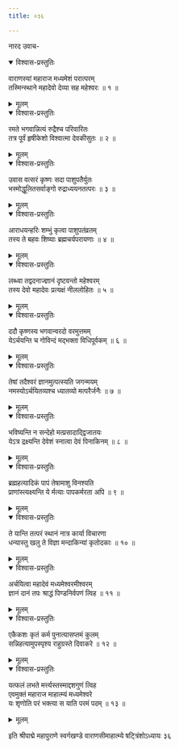 ```yaml
---
title: ०३६

---
```

नारद उवाच-  

<details open><summary>विश्वास-प्रस्तुतिः</summary>

वाराणस्यां महाराज मध्यमेशं परात्परम्  
तस्मिन्स्थाने महादेवो देव्या सह महेश्वरः ॥ १ ॥
</details>

<details><summary>मूलम्</summary>

वाराणस्यां महाराज मध्यमेशं परात्परम्  
तस्मिन्स्थाने महादेवो देव्या सह महेश्वरः ॥ १ ॥
</details>



<details open><summary>विश्वास-प्रस्तुतिः</summary>

रमते भगवान्नित्यं रुद्रैश्च परिवारितः  
तत्र पूर्वं हृषीकेशो विश्वात्मा देवकीसुतः ॥ २ ॥
</details>

<details><summary>मूलम्</summary>

रमते भगवान्नित्यं रुद्रैश्च परिवारितः  
तत्र पूर्वं हृषीकेशो विश्वात्मा देवकीसुतः ॥ २ ॥
</details>



<details open><summary>विश्वास-प्रस्तुतिः</summary>

उवास वत्सरं कृष्णः सदा पाशुपतैर्युतः  
भस्मोद्धूलितसर्वाङ्गो रुद्राध्ययनतत्परः ॥ ३ ॥
</details>

<details><summary>मूलम्</summary>

उवास वत्सरं कृष्णः सदा पाशुपतैर्युतः  
भस्मोद्धूलितसर्वाङ्गो रुद्राध्ययनतत्परः ॥ ३ ॥
</details>



<details open><summary>विश्वास-प्रस्तुतिः</summary>

आराधयन्हरिः शम्भुं कृत्वा पाशुपतंव्रतम्  
तस्य ते बहवः शिष्याः ब्रह्मचर्यपरायणाः ॥ ४ ॥
</details>

<details><summary>मूलम्</summary>

आराधयन्हरिः शम्भुं कृत्वा पाशुपतंव्रतम्  
तस्य ते बहवः शिष्याः ब्रह्मचर्यपरायणाः ॥ ४ ॥
</details>



<details open><summary>विश्वास-प्रस्तुतिः</summary>

लब्ध्वा तद्वदनाज्ज्ञानं दृष्टवन्तो महेश्वरम्  
तस्य देवो महादेवः प्रत्यक्षं नीललोहितः ॥ ५ ॥
</details>

<details><summary>मूलम्</summary>

लब्ध्वा तद्वदनाज्ज्ञानं दृष्टवन्तो महेश्वरम्  
तस्य देवो महादेवः प्रत्यक्षं नीललोहितः ॥ ५ ॥
</details>



<details open><summary>विश्वास-प्रस्तुतिः</summary>

ददौ कृष्णस्य भगवान्वरदो वरमुत्तमम्  
येऽर्चयन्ति च गोविन्दं मद्भक्ता विधिपूर्वकम् ॥ ६ ॥
</details>

<details><summary>मूलम्</summary>

ददौ कृष्णस्य भगवान्वरदो वरमुत्तमम्  
येऽर्चयन्ति च गोविन्दं मद्भक्ता विधिपूर्वकम् ॥ ६ ॥
</details>



<details open><summary>विश्वास-प्रस्तुतिः</summary>

तेषां तदैश्वरं ज्ञानमुत्पत्स्यति जगन्मयम्  
नमस्योऽर्चयितव्यश्च ध्यातव्यो मत्परैर्जनैः ॥ ७ ॥
</details>

<details><summary>मूलम्</summary>

तेषां तदैश्वरं ज्ञानमुत्पत्स्यति जगन्मयम्  
नमस्योऽर्चयितव्यश्च ध्यातव्यो मत्परैर्जनैः ॥ ७ ॥
</details>



<details open><summary>विश्वास-प्रस्तुतिः</summary>

भविष्यन्ति न सन्देहो मत्प्रसादाद्द्विजातयः  
येऽत्र द्रक्ष्यन्ति देवेशं स्नात्वा देवं पिनाकिनम् ॥ ८ ॥
</details>

<details><summary>मूलम्</summary>

भविष्यन्ति न सन्देहो मत्प्रसादाद्द्विजातयः  
येऽत्र द्रक्ष्यन्ति देवेशं स्नात्वा देवं पिनाकिनम् ॥ ८ ॥
</details>



<details open><summary>विश्वास-प्रस्तुतिः</summary>

ब्रह्महत्यादिकं पापं तेषामाशु विनश्यति  
प्राणांस्त्यक्ष्यन्ति ये र्मत्याः पापकर्मरता अपि ॥ ९ ॥
</details>

<details><summary>मूलम्</summary>

ब्रह्महत्यादिकं पापं तेषामाशु विनश्यति  
प्राणांस्त्यक्ष्यन्ति ये र्मत्याः पापकर्मरता अपि ॥ ९ ॥
</details>



<details open><summary>विश्वास-प्रस्तुतिः</summary>

ते यान्ति तत्परं स्थानं नात्र कार्या विचारणा  
धन्यास्तु खलु ते विज्ञा मन्दाकिन्यां कृतोदकाः ॥ १० ॥
</details>

<details><summary>मूलम्</summary>

ते यान्ति तत्परं स्थानं नात्र कार्या विचारणा  
धन्यास्तु खलु ते विज्ञा मन्दाकिन्यां कृतोदकाः ॥ १० ॥
</details>



<details open><summary>विश्वास-प्रस्तुतिः</summary>

अर्चयित्वा महादेवं मध्यमेश्वरमीश्वरम्  
ज्ञानं दानं तपः श्राद्धं पिण्डनिर्वपणं त्विह ॥ ११ ॥
</details>

<details><summary>मूलम्</summary>

अर्चयित्वा महादेवं मध्यमेश्वरमीश्वरम्  
ज्ञानं दानं तपः श्राद्धं पिण्डनिर्वपणं त्विह ॥ ११ ॥
</details>



<details open><summary>विश्वास-प्रस्तुतिः</summary>

एकैकशः कृतं कर्म पुनात्यासप्तमं कुलम्  
सन्निहत्यामुपस्पृश्य राहुग्रस्ते दिवाकरे ॥ १२ ॥
</details>

<details><summary>मूलम्</summary>

एकैकशः कृतं कर्म पुनात्यासप्तमं कुलम्  
सन्निहत्यामुपस्पृश्य राहुग्रस्ते दिवाकरे ॥ १२ ॥
</details>



<details open><summary>विश्वास-प्रस्तुतिः</summary>

यत्फलं लभते मर्त्त्यस्तस्माद्दशगुणं त्विह  
एवमुक्तं महाराज माहात्म्यं मध्यमेश्वरे  
यः शृणोति परं भक्त्या स याति परमं पदम् ॥ १३ ॥
</details>

<details><summary>मूलम्</summary>

यत्फलं लभते मर्त्त्यस्तस्माद्दशगुणं त्विह  
एवमुक्तं महाराज माहात्म्यं मध्यमेश्वरे  
यः शृणोति परं भक्त्या स याति परमं पदम् ॥ १३ ॥
</details>


इति श्रीपाद्मे महापुराणे स्वर्गखण्डे वाराणसीमाहात्म्ये षट्त्रिंशोऽध्यायः ३६